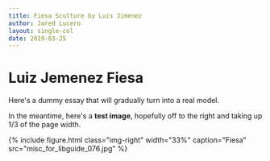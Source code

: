 ```yaml
---
title: Fiesa Sculture by Luis Jimenez
author: Jared Lucero
layout: single-col
date: 2019-03-25
---
```



# Luiz Jemenez Fiesa

Here's a dummy essay that will gradually turn into a real model.

In the meantime, here's a **test image**, hopefully off to the right and taking up 1/3 of the page width.

{% include figure.html
  class="img-right"
  width="33%"
  caption="Fiesa"
  src="misc_for_libguide_076.jpg"
%}
